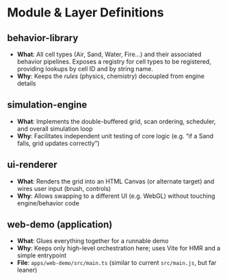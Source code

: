 # Module & Layer Definitions

## behavior-library

- **What**: All cell types (Air, Sand, Water, Fire…) and their associated behavior pipelines. Exposes a registry for cell types to be registered, providing lookups by cell ID and by string name.
- **Why**: Keeps the _rules_ (physics, chemistry) decoupled from engine details

## simulation-engine

- **What**: Implements the double-buffered grid, scan ordering, scheduler, and overall simulation loop
- **Why**: Facilitates independent unit testing of core logic (e.g. “if a Sand falls, grid updates correctly”)

## ui-renderer

- **What**: Renders the grid into an HTML Canvas (or alternate target) and wires user input (brush, controls)
- **Why**: Allows swapping to a different UI (e.g. WebGL) without touching engine/behavior code

## web-demo (application)

- **What**: Glues everything together for a runnable demo
- **Why**: Keeps only high-level orchestration here; uses Vite for HMR and a simple entrypoint
- **File**: `apps/web-demo/src/main.ts` (similar to current `src/main.js`, but far leaner)
